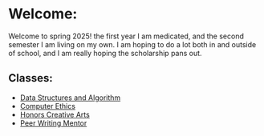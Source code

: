 # Welcome:
Welcome to spring 2025! the first year I am medicated, and the second semester I am living on my own. I am hoping to do a lot both in and outside of school, and I am really hoping the scholarship pans out.

## Classes:
* [Data Structures and Algorithm](./Data%20Structures%20and%20Algorithms/home)
* [Computer Ethics](./Computer%20Ethics/Home)
* [Honors Creative Arts](./Honors%20Creative%20Arts/Home)
* [Peer Writing Mentor](./Peer%20Writing%20Mentor/Home)
